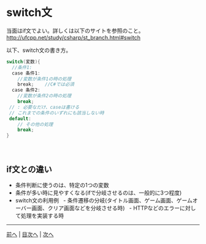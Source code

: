 # switch文
当面はif文でよい。詳しくは以下のサイトを参照のこと。
http://ufcpp.net/study/csharp/st_branch.html#switch

以下、switch文の書き方。

```cs
switch(変数){
  //条件1:
  case 条件1:
    //変数が条件1の時の処理
    break;    //C#では必須
  case 条件2:
    //変数が条件2の時の処理
    break;
 // : 必要なだけ、caseは書ける
 // これまでの条件のいずれにも該当しない時
 default:
    // その他の処理
    break;
}
```
　
## if文との違い
 - 条件判断に使うのは、特定の1つの変数
 - 条件が多い時に見やすくなる(ifで分岐させるのは、一般的に3つ程度)
 - switch文の利用例
   - 条件遷移の分岐(タイトル画面、ゲーム画面、ゲームオーバー画面、クリア画面などを分岐させる時)
   - HTTPなどのエラーに対して処理を実装する時
   
---

[前へ](08.md) | [目次へ](README.md#%E7%9B%AE%E6%AC%A1) | [次へ](10.md)
